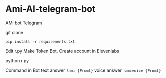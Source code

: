 # Ami-AI-telegram-bot
AMi bot Telegram

git clone

```
pip install -r requirements.txt
```

Edit r.py 
Make Token Bot, Create account in Elevenlabs

python r.py

Command in Bot 
text answer
```!ami {Promt}```
voice answer
```!amivoice {Promt}```


